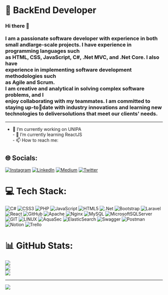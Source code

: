 # 💫 BackEnd Developer
### Hi there 👋<br><br>I am a passionate software developer with experience in both small andlarge-scale projects. I have experience in programming languages such<br>as HTML, CSS, JavaScript, C#, .Net MVC, and .Net Core. I also have<br>experience in implementing software development methodologies such<br>as Agile and Scrum.<br>I am creative and analytical in solving complex software problems, and I<br>enjoy collaborating with my teammates. I am committed to staying up-todate with industry innovations and learning new technologies to deliversolutions that meet our clients' needs.<br>
---
- 🔭 I’m currently working on UNIPA<br>- 🌱 I’m currently learning ReactJS<br>- 📫 How to reach me:


## 🌐 Socials:
[![Instagram](https://img.shields.io/badge/Instagram-%23E4405F.svg?logo=Instagram&logoColor=white)](https://instagram.com/busracetinellii) [![LinkedIn](https://img.shields.io/badge/LinkedIn-%230077B5.svg?logo=linkedin&logoColor=white)](https://linkedin.com/in/busracetinellii) [![Medium](https://img.shields.io/badge/Medium-12100E?logo=medium&logoColor=white)](https://medium.com/@busracetinelli) [![Twitter](https://img.shields.io/badge/Twitter-%231DA1F2.svg?logo=Twitter&logoColor=white)](https://twitter.com/busracetinellii) 

# 💻 Tech Stack:
![C#](https://img.shields.io/badge/c%23-%23239120.svg?style=for-the-badge&logo=c-sharp&logoColor=white) ![CSS3](https://img.shields.io/badge/css3-%231572B6.svg?style=for-the-badge&logo=css3&logoColor=white) ![PHP](https://img.shields.io/badge/php-%23777BB4.svg?style=for-the-badge&logo=php&logoColor=white) ![JavaScript](https://img.shields.io/badge/javascript-%23323330.svg?style=for-the-badge&logo=javascript&logoColor=%23F7DF1E) ![HTML5](https://img.shields.io/badge/html5-%23E34F26.svg?style=for-the-badge&logo=html5&logoColor=white) ![.Net](https://img.shields.io/badge/.NET-5C2D91?style=for-the-badge&logo=.net&logoColor=white) ![Bootstrap](https://img.shields.io/badge/bootstrap-%23563D7C.svg?style=for-the-badge&logo=bootstrap&logoColor=white) ![Laravel](https://img.shields.io/badge/laravel-%23FF2D20.svg?style=for-the-badge&logo=laravel&logoColor=white) ![React](https://img.shields.io/badge/react-%2320232a.svg?style=for-the-badge&logo=react&logoColor=%2361DAFB) ![GitHub](https://img.shields.io/badge/GitHub-%23121011.svg?style=for-the-badge&logo=github&logoColor=white) ![Apache](https://img.shields.io/badge/apache-%23D42029.svg?style=for-the-badge&logo=apache&logoColor=white) ![Nginx](https://img.shields.io/badge/nginx-%23009639.svg?style=for-the-badge&logo=nginx&logoColor=white) ![MySQL](https://img.shields.io/badge/mysql-%2300f.svg?style=for-the-badge&logo=mysql&logoColor=white) ![MicrosoftSQLServer](https://img.shields.io/badge/Microsoft%20SQL%20Sever-CC2927?style=for-the-badge&logo=microsoft%20sql%20server&logoColor=white) ![GIT](https://img.shields.io/badge/Git-fc6d26?style=for-the-badge&logo=git&logoColor=white) ![LINUX](https://img.shields.io/badge/Linux-FCC624?style=for-the-badge&logo=linux&logoColor=black) ![AquaSec](https://img.shields.io/badge/aqua-%231904DA.svg?style=for-the-badge&logo=aqua&logoColor=#0018A8) ![ElasticSearch](https://img.shields.io/badge/-ElasticSearch-005571?style=for-the-badge&logo=elasticsearch) ![Swagger](https://img.shields.io/badge/-Swagger-%23Clojure?style=for-the-badge&logo=swagger&logoColor=white) ![Postman](https://img.shields.io/badge/Postman-FF6C37?style=for-the-badge&logo=postman&logoColor=white) ![Notion](https://img.shields.io/badge/Notion-%23000000.svg?style=for-the-badge&logo=notion&logoColor=white) ![Trello](https://img.shields.io/badge/Trello-%23026AA7.svg?style=for-the-badge&logo=Trello&logoColor=white)
# 📊 GitHub Stats:
![](https://github-readme-stats.vercel.app/api?username=busracetinelli&theme=dark&hide_border=false&include_all_commits=false&count_private=false)<br/>
![](https://github-readme-streak-stats.herokuapp.com/?user=busracetinelli&theme=dark&hide_border=false)<br/>
![](https://github-readme-stats.vercel.app/api/top-langs/?username=busracetinelli&theme=dark&hide_border=false&include_all_commits=false&count_private=false&layout=compact)

---
[![](https://visitcount.itsvg.in/api?id=busracetinelli&icon=0&color=0)](https://visitcount.itsvg.in)

<!-- Proudly created with GPRM ( https://gprm.itsvg.in ) -->
